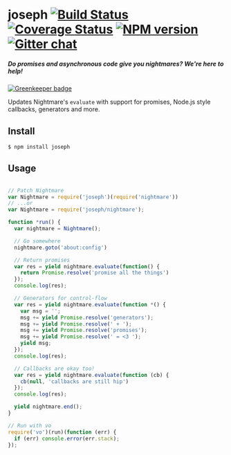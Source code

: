 # joseph [![Build Status][travis-image]][travis-url] [![Coverage Status][coveralls-image]][coveralls-url] [![NPM version][npm-image]][npm-url]  [![Gitter chat][gitter-image]][gitter-url]
##### Do promises and asynchronous code give you nightmares? We're here to help!

[![Greenkeeper badge](https://badges.greenkeeper.io/zeekay/joseph.svg)](https://greenkeeper.io/)

Updates Nightmare's `evaluate` with support for promises, Node.js style
callbacks, generators and more.

## Install
```bash
$ npm install joseph
```

## Usage
```javascript

// Patch Nightmare
var Nightmare = require('joseph')(require('nightmare'))
// ...or
var Nightmare = require('joseph/nightmare');

function *run() {
  var nightmare = Nightmare();

  // Go somewhere
  nightmare.goto('about:config')

  // Return promises
  var res = yield nightmare.evaluate(function() {
    return Promise.resolve('promise all the things')
  });
  console.log(res);

  // Generators for control-flow
  var res = yield nightmare.evaluate(function *() {
    var msg = '';
    msg += yield Promise.resolve('generators');
    msg += yield Promise.resolve(' + ');
    msg += yield Promise.resolve('promises');
    msg += yield Promise.resolve(' = <3 ');
    yield msg;
  });
  console.log(res);

  // Callbacks are okay too!
  var res = yield nightmare.evaluate(function (cb) {
    cb(null, 'callbacks are still hip')
  });
  console.log(res);

  yield nightmare.end();
}

// Run with vo
require('vo')(run)(function (err) {
  if (err) console.error(err.stack);
});
```

[travis-url]:       https://travis-ci.org/zeekay/joseph
[travis-image]:     https://img.shields.io/travis/zeekay/joseph.svg
[coveralls-url]:    https://coveralls.io/github/zeekay/joseph?branch=master
[coveralls-image]:  https://coveralls.io/repos/zeekay/joseph/badge.svg?branch=master&service=github
[npm-url]:          https://www.npmjs.com/package/joseph
[npm-image]:        https://img.shields.io/npm/v/joseph.svg
[downloads-image]:  https://img.shields.io/npm/dm/joseph.svg
[downloads-url]:    http://badge.fury.io/js/joseph
[gitter-url]:       https://gitter.im/zeekay/hi
[gitter-image]:     https://badges.gitter.im/join-chat.svg

